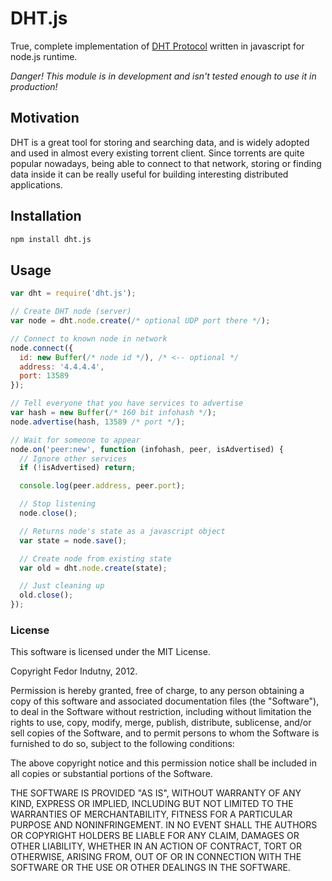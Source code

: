# DHT.js

True, complete implementation of [DHT Protocol][0] written in javascript for
node.js runtime.

_Danger! This module is in development and isn't tested enough to use it in
production!_

## Motivation

DHT is a great tool for storing and searching data, and is widely adopted and
used in almost every existing torrent client. Since torrents are quite popular
nowadays, being able to connect to that network, storing or finding data inside
it can be really useful for building interesting distributed applications.

## Installation

```bash
npm install dht.js
```

## Usage

```javascript
var dht = require('dht.js');

// Create DHT node (server)
var node = dht.node.create(/* optional UDP port there */);

// Connect to known node in network
node.connect({
  id: new Buffer(/* node id */), /* <-- optional */
  address: '4.4.4.4',
  port: 13589
});

// Tell everyone that you have services to advertise
var hash = new Buffer(/* 160 bit infohash */);
node.advertise(hash, 13589 /* port */);

// Wait for someone to appear
node.on('peer:new', function (infohash, peer, isAdvertised) {
  // Ignore other services
  if (!isAdvertised) return;

  console.log(peer.address, peer.port);

  // Stop listening
  node.close();

  // Returns node's state as a javascript object
  var state = node.save();

  // Create node from existing state
  var old = dht.node.create(state);

  // Just cleaning up
  old.close();
});
```

### License

This software is licensed under the MIT License.

Copyright Fedor Indutny, 2012.

Permission is hereby granted, free of charge, to any person obtaining a
copy of this software and associated documentation files (the
"Software"), to deal in the Software without restriction, including
without limitation the rights to use, copy, modify, merge, publish,
distribute, sublicense, and/or sell copies of the Software, and to permit
persons to whom the Software is furnished to do so, subject to the
following conditions:

The above copyright notice and this permission notice shall be included
in all copies or substantial portions of the Software.

THE SOFTWARE IS PROVIDED "AS IS", WITHOUT WARRANTY OF ANY KIND, EXPRESS
OR IMPLIED, INCLUDING BUT NOT LIMITED TO THE WARRANTIES OF
MERCHANTABILITY, FITNESS FOR A PARTICULAR PURPOSE AND NONINFRINGEMENT. IN
NO EVENT SHALL THE AUTHORS OR COPYRIGHT HOLDERS BE LIABLE FOR ANY CLAIM,
DAMAGES OR OTHER LIABILITY, WHETHER IN AN ACTION OF CONTRACT, TORT OR
OTHERWISE, ARISING FROM, OUT OF OR IN CONNECTION WITH THE SOFTWARE OR THE
USE OR OTHER DEALINGS IN THE SOFTWARE.

[0]: http://www.bittorrent.org/beps/bep_0005.html
